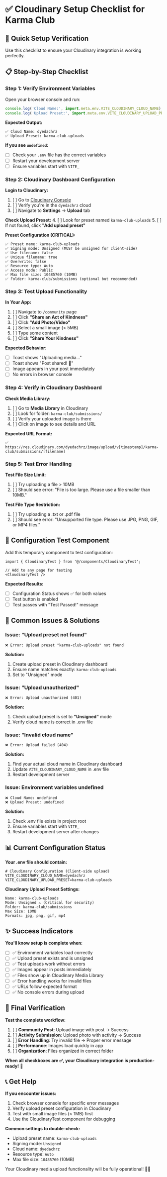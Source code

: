 # ✅ Cloudinary Setup Checklist for Karma Club

## 🎯 **Quick Setup Verification**

Use this checklist to ensure your Cloudinary integration is working perfectly.

## 📋 **Step-by-Step Checklist**

### **Step 1: Verify Environment Variables**
Open your browser console and run:
```javascript
console.log('Cloud Name:', import.meta.env.VITE_CLOUDINARY_CLOUD_NAME);
console.log('Upload Preset:', import.meta.env.VITE_CLOUDINARY_UPLOAD_PRESET);
```

**Expected Output:**
```
✅ Cloud Name: dyedachrz
✅ Upload Preset: karma-club-uploads
```

**If you see `undefined`:**
- [ ] Check your `.env` file has the correct variables
- [ ] Restart your development server
- [ ] Ensure variables start with `VITE_`

### **Step 2: Cloudinary Dashboard Configuration**

**Login to Cloudinary:**
1. [ ] Go to [Cloudinary Console](https://console.cloudinary.com/)
2. [ ] Verify you're in the `dyedachrz` cloud
3. [ ] Navigate to **Settings** → **Upload** tab

**Check Upload Preset:**
4. [ ] Look for preset named `karma-club-uploads`
5. [ ] If not found, click **"Add upload preset"**

**Preset Configuration (CRITICAL):**
```
✅ Preset name: karma-club-uploads
✅ Signing mode: Unsigned (MUST be unsigned for client-side)
✅ Use filename: false
✅ Unique filename: true
✅ Overwrite: false
✅ Resource type: Auto
✅ Access mode: Public
✅ Max file size: 10485760 (10MB)
✅ Folder: karma-club/submissions (optional but recommended)
```

### **Step 3: Test Upload Functionality**

**In Your App:**
1. [ ] Navigate to `/community` page
2. [ ] Click **"Share an Act of Kindness"**
3. [ ] Click **"Add Photo/Video"**
4. [ ] Select a small image (< 5MB)
5. [ ] Type some content
6. [ ] Click **"Share Your Kindness"**

**Expected Behavior:**
- [ ] Toast shows "Uploading media..."
- [ ] Toast shows "Post shared! 🎉"
- [ ] Image appears in your post immediately
- [ ] No errors in browser console

### **Step 4: Verify in Cloudinary Dashboard**

**Check Media Library:**
1. [ ] Go to **Media Library** in Cloudinary
2. [ ] Look for folder: `karma-club/submissions/`
3. [ ] Verify your uploaded image is there
4. [ ] Click on image to see details and URL

**Expected URL Format:**
```
✅ https://res.cloudinary.com/dyedachrz/image/upload/v[timestamp]/karma-club/submissions/[filename]
```

### **Step 5: Test Error Handling**

**Test File Size Limit:**
1. [ ] Try uploading a file > 10MB
2. [ ] Should see error: "File is too large. Please use a file smaller than 10MB."

**Test File Type Restriction:**
1. [ ] Try uploading a .txt or .pdf file
2. [ ] Should see error: "Unsupported file type. Please use JPG, PNG, GIF, or MP4 files."

## 🔧 **Configuration Test Component**

Add this temporary component to test configuration:

```tsx
import { CloudinaryTest } from '@/components/CloudinaryTest';

// Add to any page for testing
<CloudinaryTest />
```

**Expected Results:**
- [ ] Configuration Status shows ✅ for both values
- [ ] Test button is enabled
- [ ] Test passes with "Test Passed!" message

## 🚨 **Common Issues & Solutions**

### **Issue: "Upload preset not found"**
```
❌ Error: Upload preset "karma-club-uploads" not found
```
**Solution:**
1. Create upload preset in Cloudinary dashboard
2. Ensure name matches exactly: `karma-club-uploads`
3. Set to "Unsigned" mode

### **Issue: "Upload unauthorized"**
```
❌ Error: Upload unauthorized (401)
```
**Solution:**
1. Check upload preset is set to **"Unsigned"** mode
2. Verify cloud name is correct in .env file

### **Issue: "Invalid cloud name"**
```
❌ Error: Upload failed (404)
```
**Solution:**
1. Find your actual cloud name in Cloudinary dashboard
2. Update `VITE_CLOUDINARY_CLOUD_NAME` in .env file
3. Restart development server

### **Issue: Environment variables undefined**
```
❌ Cloud Name: undefined
❌ Upload Preset: undefined
```
**Solution:**
1. Check .env file exists in project root
2. Ensure variables start with `VITE_`
3. Restart development server after changes

## 📊 **Current Configuration Status**

**Your .env file should contain:**
```env
# Cloudinary Configuration (Client-side upload)
VITE_CLOUDINARY_CLOUD_NAME=dyedachrz
VITE_CLOUDINARY_UPLOAD_PRESET=karma-club-uploads
```

**Cloudinary Upload Preset Settings:**
```
Name: karma-club-uploads
Mode: Unsigned ⚠️ (Critical for security)
Folder: karma-club/submissions
Max Size: 10MB
Formats: jpg, png, gif, mp4
```

## ✨ **Success Indicators**

**You'll know setup is complete when:**
- [ ] ✅ Environment variables load correctly
- [ ] ✅ Upload preset exists and is unsigned
- [ ] ✅ Test uploads work without errors
- [ ] ✅ Images appear in posts immediately
- [ ] ✅ Files show up in Cloudinary Media Library
- [ ] ✅ Error handling works for invalid files
- [ ] ✅ URLs follow expected format
- [ ] ✅ No console errors during upload

## 🎉 **Final Verification**

**Test the complete workflow:**
1. [ ] **Community Post**: Upload image with post → Success
2. [ ] **Activity Submission**: Upload photo with activity → Success  
3. [ ] **Error Handling**: Try invalid file → Proper error message
4. [ ] **Performance**: Images load quickly in app
5. [ ] **Organization**: Files organized in correct folder

**When all checkboxes are ✅, your Cloudinary integration is production-ready!** 🚀

## 📞 **Get Help**

**If you encounter issues:**
1. Check browser console for specific error messages
2. Verify upload preset configuration in Cloudinary
3. Test with small image files (< 1MB) first
4. Use the CloudinaryTest component for debugging

**Common settings to double-check:**
- Upload preset name: `karma-club-uploads`
- Signing mode: `Unsigned`
- Cloud name: `dyedachrz`
- Resource type: `Auto`
- Max file size: `10485760` (10MB)

Your Cloudinary media upload functionality will be fully operational! 📸✨